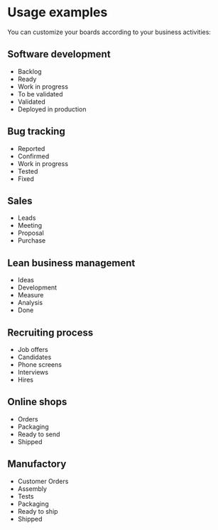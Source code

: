 Usage examples
==============

You can customize your boards according to your business activities:

Software development
--------------------

- Backlog
- Ready
- Work in progress
- To be validated
- Validated
- Deployed in production

Bug tracking
------------

- Reported
- Confirmed
- Work in progress
- Tested
- Fixed

Sales
-----

- Leads
- Meeting
- Proposal
- Purchase

Lean business management
------------------------

- Ideas
- Development
- Measure
- Analysis
- Done

Recruiting process
------------------

- Job offers
- Candidates
- Phone screens
- Interviews
- Hires

Online shops
------------

- Orders
- Packaging
- Ready to send
- Shipped

Manufactory
-----------

- Customer Orders
- Assembly
- Tests
- Packaging
- Ready to ship
- Shipped
